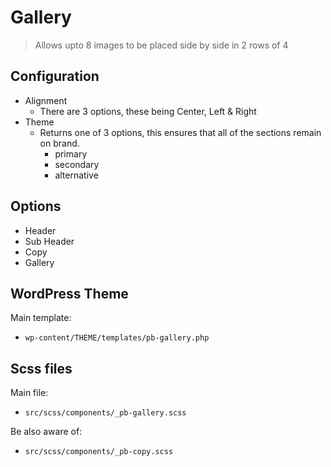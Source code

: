 # Gallery

> Allows upto 8 images to be placed side by side in 2 rows of 4

## Configuration 
- Alignment
	- There are 3 options, these being Center, Left & Right
- Theme
	- Returns one of 3 options, this ensures that all of the sections remain on brand.
		- primary
		- secondary
		- alternative

## Options
- Header
- Sub Header
- Copy
- Gallery

## WordPress Theme
Main template:
- ```wp-content/THEME/templates/pb-gallery.php```

## Scss files
Main file:
- ```src/scss/components/_pb-gallery.scss```

Be also aware of:
- ```src/scss/components/_pb-copy.scss```

